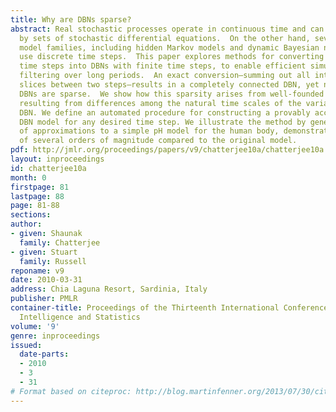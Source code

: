 ```yaml
---
title: Why are DBNs sparse?
abstract: Real stochastic processes operate in continuous time and can be modeled
  by sets of stochastic differential equations.  On the other hand, several popular
  model families, including hidden Markov models and dynamic Bayesian networks (DBNs),
  use discrete time steps.  This paper explores methods for converting DBNs with infinitesimal
  time steps into DBNs with finite time steps, to enable efficient simulation and
  filtering over long periods.  An exact conversion—summing out all intervening time
  slices between two steps—results in a completely connected DBN, yet nearly all human-constructed
  DBNs are sparse.  We show how this sparsity arises from well-founded approximations
  resulting from differences among the natural time scales of the variables in the
  DBN. We define an automated procedure for constructing a provably accurate, approximate
  DBN model for any desired time step. We illustrate the method by generating a series
  of approximations to a simple pH model for the human body, demonstrating speedups
  of several orders of magnitude compared to the original model.
pdf: http://jmlr.org/proceedings/papers/v9/chatterjee10a/chatterjee10a.pdf
layout: inproceedings
id: chatterjee10a
month: 0
firstpage: 81
lastpage: 88
page: 81-88
sections: 
author:
- given: Shaunak
  family: Chatterjee
- given: Stuart
  family: Russell
reponame: v9
date: 2010-03-31
address: Chia Laguna Resort, Sardinia, Italy
publisher: PMLR
container-title: Proceedings of the Thirteenth International Conference on Artificial
  Intelligence and Statistics
volume: '9'
genre: inproceedings
issued:
  date-parts:
  - 2010
  - 3
  - 31
# Format based on citeproc: http://blog.martinfenner.org/2013/07/30/citeproc-yaml-for-bibliographies/
---
```

